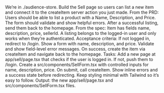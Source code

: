 We’re in ./audience-store. Build the Sell page so users can list a new item and connect it to the createItem server action you just made.
From the PRD: Users should be able to list a product with a Name, Description, and Price. The form should validate and show helpful errors. After a successful listing, send them back to the homepage.
From the spec: Item has fields name, description, price, sellerId. A listing belongs to the logged-in user and only works when they’re authenticated.
Acceptance criteria:
If not logged in, redirect to /login.
Show a form with name, description, and price.
Validate and show field-level error messages.
On success, create the item via createItem and navigate back to the homepage.
Tasks:
Add a new page at app/sell/page.tsx that checks if the user is logged in. If not, push them to /login.
Create a src/components/SellForm.tsx with controlled inputs for name, description, price.
On submit, call createItem. Show inline errors and a success state before redirecting.
Keep styling minimal with Tailwind so it’s easy to follow.
Output: the new app/sell/page.tsx and src/components/SellForm.tsx files.